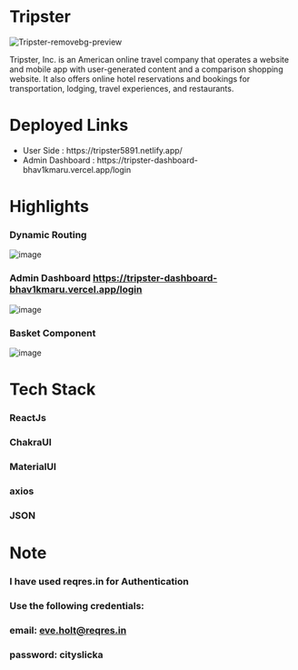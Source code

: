 # Tripster

![Tripster-removebg-preview](https://user-images.githubusercontent.com/60300103/208606224-dd0c564f-92f3-469d-be7d-880ba9fb3f84.png)

Tripster, Inc. is an American online travel company that operates a website and mobile app with user-generated content and a comparison shopping website. It also offers online hotel reservations and bookings for transportation, lodging, travel experiences, and restaurants.

# Deployed Links
<ul>
<li>User Side :  https://tripster5891.netlify.app/</li>
<li> Admin Dashboard : https://tripster-dashboard-bhav1kmaru.vercel.app/login</li>
</ul>

# Highlights

### Dynamic Routing
![image](https://user-images.githubusercontent.com/60300103/208618287-1c269a4d-6203-4ac9-9470-396e047c3acf.png)

### Admin Dashboard https://tripster-dashboard-bhav1kmaru.vercel.app/login
![image](https://user-images.githubusercontent.com/60300103/208618429-33a0c076-47bb-427e-a464-ca1e002a5791.png)

### Basket Component
![image](https://user-images.githubusercontent.com/60300103/208618561-cf4ccb15-a325-4980-a7aa-5d57c7ddbd97.png)


# Tech Stack

### ReactJs
### ChakraUI
### MaterialUI
### axios
### JSON

# Note

### I have used reqres.in for Authentication
### Use the following credentials:
### email: eve.holt@reqres.in
### password: cityslicka

